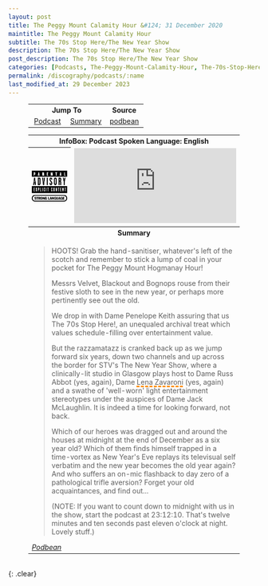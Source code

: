 ```yaml
---
layout: post
title: The Peggy Mount Calamity Hour &#124; 31 December 2020
maintitle: The Peggy Mount Calamity Hour
subtitle: The 70s Stop Here/The New Year Show
description: The 70s Stop Here/The New Year Show
post_description: The 70s Stop Here/The New Year Show
categories: [Podcasts, The-Peggy-Mount-Calamity-Hour, The-70s-Stop-Here, The-New-Year-Show, OnThisDay31December]
permalink: /discography/podcasts/:name
last_modified_at: 29 December 2023
---
```


<figure class="fig3">
<table style="text-align:center;">
<tr><th colspan="2">Jump To</th><th>Source</th></tr>
<tr><td style="width:33.33%;"><a href="#infobox1">Podcast</a></td><td style="width:33.34%;"><a href="#infobox2">Summary</a></td><td style="width:33.33%;"><a class="external-link" href="https://iporlemedia.podbean.com/e/the-70s-stop-herethe-new-year-show">podbean</a></td></tr>
</table>
</figure>

<figure class="fig3">
<table>
<tr id="infobox1"><th colspan="2">InfoBox: Podcast Spoken Language: English</th></tr>
<tr>
<th style="width:20%;"><img src="/assets/images/Parental_Advisory_Strong_Language_2002.png" class="full-width" /></th>
<td style="width:80%;"><iframe title="The 70s Stop Here/The New Year Show" allowtransparency="true" height="150" width="100%" style="border: none; min-width: min(100%, 430px);" scrolling="no" data-name="pb-iframe-player" src="https://www.podbean.com/player-v2/?from=embed&i=ybsd8-f63e1e-pb&share=1&download=1&fonts=Arial&skin=f6f6f6&font-color=&rtl=0&logo_link=&btn-skin=12&size=150"></iframe></td>
</tr>
<tr id="infobox2" class="split"><th colspan="2">Summary</th></tr>
<tr>
<td colspan="2">
<blockquote>
<p>HOOTS! Grab the hand-sanitiser, whatever's left of the scotch and remember to stick a lump of coal in your pocket for The Peggy Mount Hogmanay Hour!</p>
<p>Messrs Velvet, Blackout and Bognops rouse from their festive sloth to see in the new year, or perhaps more pertinently see out the old.</p>
<p>We drop in with Dame Penelope Keith assuring that us The 70s Stop Here!, an unequaled archival treat which values schedule-filling over entertainment value.</p>
<p>But the razzamatazz is cranked back up as we jump forward six years, down two channels and up across the border for STV's The New Year Show, where a clinically-lit studio in Glasgow plays host to Dame Russ Abbot (yes, again), Dame <span style="text-decoration: underline dashed darkorange 3px;">Lena Zavaroni</span> (yes, again) and a swathe of 'well-worn' light entertainment stereotypes under the auspices of Dame Jack McLaughlin. It is indeed a time for looking forward, not back.</p>
<p>Which of our heroes was dragged out and around the houses at midnight at the end of December as a six year old? Which of them finds himself trapped in a time-vortex as New Year's Eve replays its televisual self verbatim and the new year becomes the old year again? And who suffers an on-mic flashback to day zero of a pathological trifle aversion? Forget your old acquaintances, and find out...</p>
<p>(NOTE: If you want to count down to midnight with us in the show, start the podcast at 23:12:10. That's twelve minutes and ten seconds past eleven o'clock at night. Lovely stuff.)</p>
</blockquote>
<cite><a class="external-links" href="https://iporlemedia.podbean.com/e/the-70s-stop-herethe-new-year-show">Podbean</a></cite>
</td></tr>
</table>
</figure>

<br />{: .clear}

<style>
#infobox2 {scroll-margin-top: -3px;}
</style>

